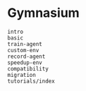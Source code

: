 # Gymnasium

```{toctree}
intro
basic
train-agent
custom-env
record-agent
speedup-env
compatibility
migration
tutorials/index
```

